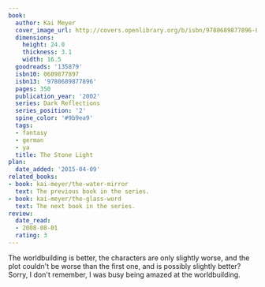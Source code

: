 ```yaml
---
book:
  author: Kai Meyer
  cover_image_url: http://covers.openlibrary.org/b/isbn/9780689877896-L.jpg
  dimensions:
    height: 24.0
    thickness: 3.1
    width: 16.5
  goodreads: '135879'
  isbn10: 0689877897
  isbn13: '9780689877896'
  pages: 350
  publication_year: '2002'
  series: Dark Reflections
  series_position: '2'
  spine_color: '#9b9ea9'
  tags:
  - fantasy
  - german
  - ya
  title: The Stone Light
plan:
  date_added: '2015-04-09'
related_books:
- book: kai-meyer/the-water-mirror
  text: The previous book in the series.
- book: kai-meyer/the-glass-word
  text: The next book in the series.
review:
  date_read:
  - 2008-08-01
  rating: 3
---
```


The worldbuilding is better, the characters are only slightly worse, and the plot couldn't be worse than the first one,
and is possibly slightly better? Sorry, I don't remember, I was busy being amazed at the worldbuilding.
